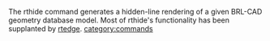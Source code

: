 The rthide command generates a hidden-line rendering of a given BRL-CAD
geometry database model. Most of rthide's functionality has been
supplanted by [rtedge](rtedge "wikilink").
[category:commands](category:commands "wikilink")